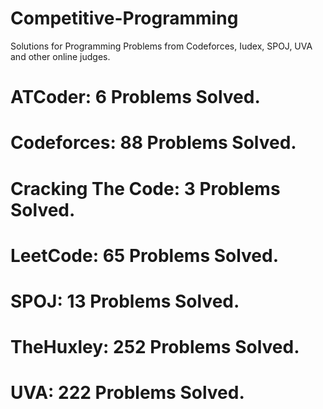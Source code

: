 # Competitive-Programming
Solutions for Programming Problems from Codeforces, Iudex, SPOJ, UVA and other online judges.

# ATCoder: 6 Problems Solved.
# Codeforces: 88 Problems Solved.
# Cracking The Code: 3 Problems Solved.
# LeetCode: 65 Problems Solved.
# SPOJ: 13 Problems Solved.
# TheHuxley: 252 Problems Solved.
# UVA: 222 Problems Solved.
